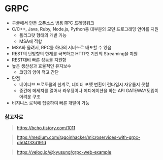 # GRPC

- 구글에서 만든 오픈소스 범용 RPC 프레임워크 
- C/C++, Java, Ruby, Node.js, Python등 대부분의 모던 프로그래밍 언어를 지원
  - 폴리그랏 형태의 개발 가능
  - MSA에 적합
- MSA와 물려서, RPC를 하나의 서비스로 배포할 수 있음
- REST의 단방향의 한계를 극복하고 HTTP2 기반의 Streaming을 지원
- REST대비 빠른 성능을 지원함
- 높은 생산성과 효율적인 유지보수
  - 코딩의 양이 적고 간단
- 단점
  - 네이티브 프로토콜의 한계로, 데이터 포맷 변환이 런타임시 자유롭지 못함
  - 중간에 메세지를 열어서 라우팅이나 메디에이션을 하는 API GATEWAY도입이 어려운 구조
- 비지니스 로직에 집중하여 빠른 개발이 가능





### 참고자료

> https://bcho.tistory.com/1011

> https://medium.com/@goinhacker/microservices-with-grpc-d504133d191d

> https://velog.io/@kyusung/grpc-web-example